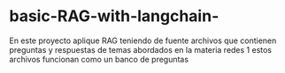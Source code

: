 # basic-RAG-with-langchain-
En este proyecto aplique RAG teniendo de fuente archivos que contienen preguntas y respuestas de temas abordados en la materia redes 1 estos archivos funcionan como un banco de preguntas 

